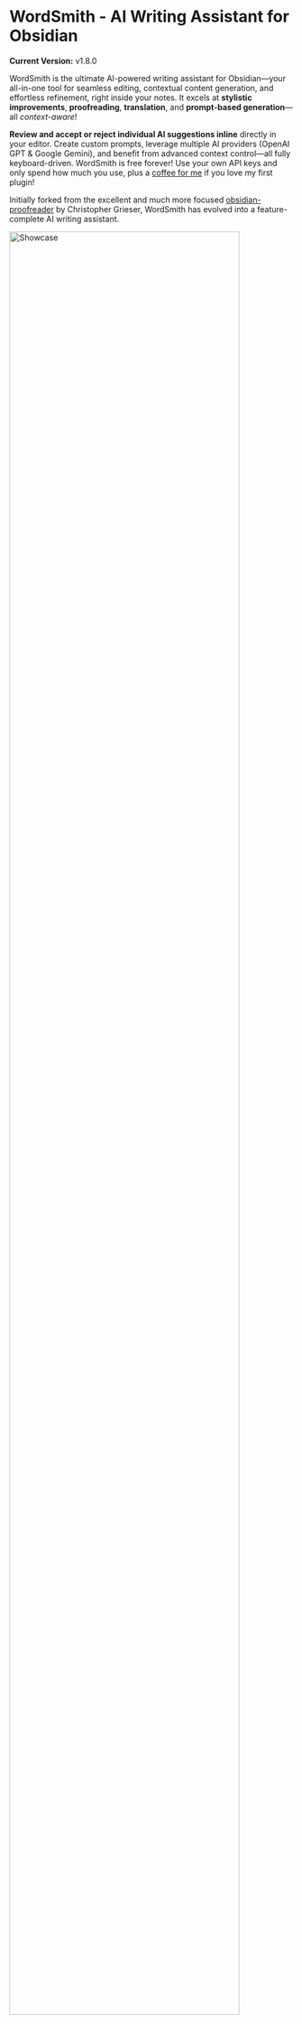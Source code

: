 # WordSmith - AI Writing Assistant for Obsidian

**Current Version:** v1.8.0

WordSmith is the ultimate AI-powered writing assistant for Obsidian—your all-in-one tool for seamless editing, contextual content generation, and effortless refinement, right inside your notes. It excels at **stylistic improvements**, **proofreading**, **translation**, and **prompt-based generation**—all *context-aware*!

**Review and accept or reject individual AI suggestions inline** directly in your editor. Create custom prompts, leverage multiple AI providers (OpenAI GPT & Google Gemini), and benefit from advanced context control—all fully keyboard-driven. WordSmith is free forever! Use your own API keys and only spend how much you use, plus a [coffee for me](https://revolut.me/alexanderglavan) if you love my first plugin!

Initially forked from the excellent and much more focused [obsidian-proofreader](https://github.com/chrisgrieser/obsidian-proofreader) by Christopher Grieser, WordSmith has evolved into a feature-complete AI writing assistant.

<img alt="Showcase" width=90% src="https://i.imgur.com/92rfV9X.png">

## Table of contents

<!-- START doctoc generated TOC please keep comment here to allow auto update -->
<!-- DON'T EDIT THIS SECTION, INSTEAD RE-RUN doctoc TO UPDATE -->

* [Release History](#release-history)
* [✨ What's New in v1.8.0 - Persistent Suggestions & Enhanced Prompts! ✨](#-whats-new-in-v180---persistent-suggestions--enhanced-prompts-)
* [✨ What's New in v1.7.0 - Enhanced Custom Context with Smart Note Linking! ✨](#-whats-new-in-v170---enhanced-custom-context-with-smart-note-linking-)
* [Minor Versions of v.1.7.x](#minor-versions-of-v17x)
* [✨ What's New in v1.6.0 – Enhanced Suggestion Navigation! ✨](#-whats-new-in-v160--enhanced-suggestion-navigation-)
* [Minor Versions of v.1.6.x](#minor-versions-of-v16x)
* [✨ What's New in v1.5.0 - Context Aware Generation at Cursor! ✨](#-whats-new-in-v150---context-aware-generation-at-cursor-)
* [Key Features of v1.5.0: Prompt Based Context Aware Generation at Cursor](#key-features-of-v150-prompt-based-context-aware-generation-at-cursor)
* [Minor Versions of v.1.5.x](#minor-versions-of-v15x)
* [✨ What's New in v1.4.0 - Precision Newline Tracking! ✨](#-whats-new-in-v140---precision-newline-tracking-)
* [Minor Versions of v.1.4.x](#minor-versions-of-v14x)
* [✨ What's New in v1.3.0 - Revamped Suggestion Display! ✨](#-whats-new-in-v130---revamped-suggestion-display-)
* [Minor Versions of v.1.3.x](#minor-versions-of-v13x)
* [✨ What's New in v1.2.1 & v1.2.2 ✨](#-whats-new-in-v121--v122-)
* [✨ What's New in v1.2.0 ✨](#-whats-new-in-v120-)
* [✨ What's New in v1.1.0 ✨](#-whats-new-in-v110-)
* [✨ What's New in v1.0.0 ✨](#-whats-new-in-v100-)
* [Features](#features)
* [How It Works: Inline Suggestions](#how-it-works-inline-suggestions)
* [AI Providers & Models](#ai-providers--models)
* [Installation & Setup](#installation--setup)
* [Plugin Installation (via Community Store)](#plugin-installation-via-community-store)
* [Manual Installation](#manual-installation)
* [API Key Setup](#api-key-setup)
* [Usage](#usage)
* [Core Commands](#core-commands)
* [Managing Suggestions](#managing-suggestions)
* [Using the AI Context Control Panel](#using-the-ai-context-control-panel)
* [Customizing Prompts](#customizing-prompts)
* [Legacy Text Trasnformer](#legacy-text-trasnformer)
* [Plugin Development](#plugin-development)
* [About the Developer](#about-the-developer)

<!-- END doctoc generated TOC please keep comment here to allow auto update -->

## Release History

### ✨ What's New in v1.8.0 - Persistent Suggestions & Enhanced Prompts! ✨

This release brings two major improvements to make your AI writing experience more seamless and powerful:

* **Persistent Suggestions Between Reloads:** Your active AI suggestions are now preserved when you reload Obsidian. Previously, if closing the application while suggestions were active, upon returning, you'd see old and new text mixed together and no way to accept/reject or undo it.
* **Expanded Default Prompts:** A fresh set of carefully crafted default prompts has been added to the collection, giving you more options for text transformation right out of the box. The existing prompts have been recrafted for a more precise output.

**Ready for Prime Time!:** With this update, I'm finally getting ready to have my very first Plugin—WordSmith—added to the official Obsidian community plugin store. 🤞🏻

### ✨ What's New in v1.7.0 - Enhanced Custom Context with Smart Note Linking! ✨

This upgrade streamlines the process of providing the AI with the precise information needed for optimal results. By integrating seamless note linking into the Custom Context feature, WordSmith now leverages your interconnected notes, making context building faster, more intuitive, and more powerful.

**Key Features of v1.7.0:**

* **Smarter Custom Context Input:** Providing custom instructions or reference material to the AI is now more powerful and intuitive.
* **Easy Note Linking with `[[`:** You can now type `[[` in the "Custom" context box of the WordSmith panel to quickly search for and link any note from your vault, seamlessly integrating with your Obsidian workflow.
* **Full Note Content Embedding:** When you link notes (e.g., `[[My Style Guide]]`) in the custom context, WordSmith will now intelligently fetch their **entire content** and include it as part of the context sent to the AI. This means you can easily reference detailed style guides, extensive notes, or specific information without manual copy-pasting!

#### Minor Versions of v.1.7.x

* **v1.7.1**—Text Transformer **Rebranded as WordSmith**. Developers, note that most code still refers to TextTransformer.

### ✨ What's New in v1.6.0 – Enhanced Suggestion Navigation! ✨

This release supercharges your suggestion review workflow, making it faster and more intuitive to manage AI-generated edits and new content.

**Key Features of v1.6.0:**

* **Suggestion Navigation Hotkeys:**
  * Effortlessly cycle through all active AI suggestions in your document using new commands:
  * **"WordSmith: Focus next suggestion"** – Move your cursor to the start of the next suggestion, making it instantly active for review.
  * **"WordSmith: Focus previous suggestion"** – Jump back to the previous suggestion with a single keystroke.
* **Improved Cursor Behavior:**
  * Whenever new suggestions are generated—whether from a text transformation or an ad-hoc prompt—the cursor is now automatically positioned at the very first suggestion, immediately highlighting it for action. This streamlines the accept/reject workflow and eliminates manual cursor adjustment.
* **Refined Keyboard-First Editing:**
  * Combined with dynamic active suggestion highlighting (from v1.5.1), these navigation enhancements make it easier than ever to see, select, and act on the exact change you want—all without leaving the keyboard.
* **Under-the-Hood Improvements:**
  * Minor performance and stability tweaks for smoother suggestion handling.
  * Removed the legacy toggles in Settings to ask the AI not to modify text in quotation marks ("") and citations (lines starting with >). They were not working at all and required a much more involved implementation. Will add the feature in a future release if people ask for it.

**Why this matters:**

WordSmith now offers one of the fastest and most ergonomic AI suggestion review experiences in Obsidian. Quickly navigate, focus, and resolve suggested changes—whether editing, rewriting, or generating new content—keeping you firmly in your creative flow.

#### Minor Versions of v.1.6.x

* **v1.6.2**—**Granular Suggestions for Multi-line Generation**: Text generated at the cursor that spans multiple lines is now intelligently split into individual suggestion segments (per line and per newline), allowing for more precise review and control.
* **v1.6.3**—**UI & Workflow Refinements**:
  * **Context Panel**: "Dynamic context lines" input now lives in the AI Context Control side panel, only showing when "Dynamic context" is on.
  * **Removed Legacy Full Document Transform**: This command was adding unnecessary complexity. You may simply Ctrl-A and Transform Selection.
* **v1.6.4**—**Minimal Context Control Side Panel**: All the explanations are now tucked away in a collapsable menu. The menu is as minimal as possible, allowing you to make it narrow and gain space. It is more aesthetically pleasing as well.

### ✨ What's New in v1.5.0 - Context Aware Generation at Cursor! ✨

This major release introduces a powerful new way to interact with AI: **Ad-hoc Contextual Generation directly at your cursor, presented as a suggestion.** Go beyond processing existing text – now you can generate new content, ideas, or continuations seamlessly within your writing flow.

#### Key Features of v1.5.0: Prompt Based Context Aware Generation at Cursor

* **New Command: "Generate text with ad-hoc prompt (as suggestion)"**
  * Trigger this editor command (via hotkey or command palette) to open the new "Context Aware Generator" modal.
  * Type your specific instruction (e.g., "brainstorm ideas for X," "write an intro paragraph about Y," "explain Z simply") into the modal.
* **Contextual Awareness for Generation:**
  * Leverages the settings in your **AI Context Control Panel** (Custom, Dynamic, or Entire Note).
  * When Dynamic or Entire Note context is active, a special marker (`<<<GENERATION_TARGET_CURSOR_POSITION>>>`) is inserted at your precise cursor location within the context sent to the AI. This tells the AI *exactly* where you intend the new text to be generated.
  * The AI uses this context and marker to produce more relevant and precisely placed generated content.
* **Seamless Suggestion Workflow:**
  * The AI-generated text is inserted directly at your cursor position as a single "added" suggestion.
  * You can then accept or reject this generated block just like any other WordSmith suggestion.
  * The cursor automatically moves to the end of the inserted text.
* **Modal Enhancements:**
  * The "Context Aware Generator" modal automatically focuses the prompt input area.
  * A notice appears if you try to submit an empty prompt.
* **Streamlined Suggestion Navigation:**
  * When using "Accept/Reject Next Suggestion," if there's only **one** suggestion in the entire document, it's now resolved immediately without requiring a second key press (the "scroll and press again" step is skipped).
  * For multiple suggestions, the two-step navigation (scroll to suggestion, then press again to act) remains, ensuring you can clearly target specific suggestions.

**Why this is a game-changer:**

This feature transforms WordSmith from primarily an editing/refinement tool into a versatile writing partner capable of both **transforming existing text and generating new content with contextual understanding, all within the familiar suggestion-based workflow.** Whether you're stuck, need a creative boost, or want to quickly draft a section, the Context Aware Generator is ready to assist.

### Minor Versions of v.1.5.x

![image](https://github.com/user-attachments/assets/0c2dd6f5-7529-4d08-8fef-5867de130d3d)
![image](https://github.com/user-attachments/assets/464f0e0c-d93c-4aa8-bafa-5ab9655358fe)

* **v1.5.1**—**Dynamic Active Suggestion Highlighting:** Implemented strong visual cues – the suggestion targeted by your cursor (when placed at its beginning) now stands out with significantly increased contrast and a glowing outline, making it unmistakably clear which suggestion you're about to accept or reject.

![image](https://github.com/user-attachments/assets/88076b79-a060-402a-a4cd-61f5ef35adcf)
![image](https://github.com/user-attachments/assets/31800da0-195d-4096-9156-7cdb33cb9213)

### ✨ What's New in v1.4.0 - Precision Newline Tracking! ✨

This update brings a crucial enhancement to how WordSmith handles changes involving **newlines**, making suggestions more accurate and intuitive, especially for structural edits and reformatting.

* **Enhanced Newline Diffing:**
  * Newlines are now consistently marked with green "↵" (added) and pink "¶" (removed).
  * **Improved Accuracy for Structural Changes:** The underlying diffing mechanism (`jsdiff`) has been switched to `diffWordsWithSpace` and combined with more granular internal processing. This significantly improves the plugin's ability to detect and represent newline additions and removals, even when they are part of larger text blocks or when AI rephrases sentences across line breaks.
  * **Clearer Visuals for Reformatting:** Whether the AI is breaking a long sentence into multiple lines, or merging multiple lines into one, these structural changes involving newlines are now clearly and correctly marked for your review.
* **More Robust Suggestion Handling:**
  * The logic for applying and resolving suggestions involving these new newline markers has been updated for consistency. Accepting an added "↵" correctly inserts a newline, and rejecting a removed "¶" correctly re-inserts the newline.
* **Under-the-Hood Tweaks:** Codebase cleaned with TypeScript typing refinements and removal of unused code.

**Why this matters:** This update solves inconsistent tracking of AI-suggested newlines additions and removals, ensuring you see and control proposed line changes for clarity, conciseness, or restructuring.

#### Minor Versions of v.1.4.x

* **v1.4.1**—**Style no longer hard coded**—you can edit the CSS now.
* **v1.4.2—Adaptive Styling for dark/light themes.**
* * **v1.4.3—Disables spellcheck red squiggle during suggestion**. Suggestion sticks the old and new word together and everything is flagged by spellcheck, so it needed to be disabled.

---

### ✨ What's New in v1.3.0 - Revamped Suggestion Display! ✨

This major update overhauls how AI suggestions are displayed and managed, moving to a more robust and visually integrated system within the Obsidian editor:

* **New Suggestion Engine:**
  * **No More Markdown Markers:** WordSmith **no longer uses** `==highlight==` for additions or `~~strikethrough~~` for removals in the actual document text.
  * **Direct CodeMirror Decorations:** Suggestions are now rendered using **inline-styled CodeMirror 6 decorations**. This means:
  * Added text is typically shown with a light green background.
  * Removed text is shown with a light pink background and a line-through effect.
  * These styles are applied *visually* without altering the underlying text with special characters, providing a cleaner experience and better theme compatibility.
* **Robust Internal Logic:**
  * The internal state management for suggestions has been rewritten using a CodeMirror `ViewPlugin` for more direct and efficient handling of decorations.
  * Improved error handling and extensive logging have been added for easier debugging and more stable performance.
* **Settings Enhancements:**
  * Settings loading is now more robust, with better migration logic for prompts and ensures default values are correctly applied.
* **Refined User Experience:**
  * Command names have been simplified (e.g., "(CM6)" suffix removed).
  * Notices and messages have been clarified.

#### Minor Versions of v.1.3.x

**v1.3.1**—**AI Model Selector in Side Pane:** Quickly switch your preferred AI model directly from the AI Context Control Panel for even faster workflow adjustments.
**v1.3.2**—Bug fixes.

### ✨ What's New in v1.2.1 & v1.2.2 ✨

These updates brought significant UI enhancements, a new dynamic translator feature, and a powerful new default prompt:

* **Revamped Settings UI:**
  * Implemented a **two-column layout** for Prompt Settings and Prompt Management for a more organized view.
  * Enhanced the overall settings UI with **collapsible sections**, improved styling, and unified API Key and Model settings for better clarity and ease of use.
  * Reordered settings sections for a more logical flow.
* **Dynamic Translator with Language Input:** The "Translate" prompt is now more dynamic, allowing users to specify the target language directly within the prompt flow, and it now includes an input field for the target language.
* **New Default Prompt - "Mind the Context!":** This prompt instructs the model to do what the context says, and revises the text strictly based on the directives provided in the context. For instance, you can add any rule on the fly in the Custom Context box.
* **Bug Fixes:** Addressed issues related to the translator input box display.

### ✨ What's New in v1.2.0 ✨

This version significantly enhanced your control over the AI's context and
streamlined prompt management:

* **Take control of your AI's context with the new Context Control Panel:**
  * **Dynamic Context:** Automatically include surrounding paragraphs for richer, more relevant AI suggestions.
  * **Entire Note Context:** Utilize the full content of your current note to inform the AI.
  * **Custom Context:** Provide your own specific text snippets through a dedicated input area for precise context.
  * *Note: Dynamic and Entire Note context options are mutually exclusive to ensure clarity.*
* **New Setting - Dynamic Context Lines:** Fine-tune the amount of surrounding text (number of paragraphs) used by the Dynamic Context feature.
* **Prompt Management Update:** Added a helpful note in the settings page explaining how to manually edit default prompts by modifying the `data.json` file (requires an Obsidian reload after changes).

### ✨ What's New in v1.1.0 ✨

Version 1.1.0 expanded your AI model horizons:

* **Google Gemini Integration:** Connect your Gemini API key to use Google's
    powerful models (including Gemini 2.5 Flash and Pro) for all text
    transformations. This offers greater flexibility in balancing cost, speed,
    and AI capabilities.
* **Seamless Model Selection:** The settings panel was updated to easily switch
    between your preferred OpenAI and Gemini models.

### ✨ What's New in v1.0.0 ✨

Version 1.0.0 marked the initial major transformation from the original
Proofreader plugin, introducing core functionalities that define WordSmith today:

* **Introducing the Prompt Palette:** Moved beyond a single proofreading
    instruction to a versatile palette. Users can select from a variety of
    predefined prompts to transform text in multiple ways (e.g., Improve,
    Shorten, Lengthen, Fix Grammar).
* **Custom Prompts Unleashed:** Empowered users to create and save their own
    unique prompts. This allows for a highly personalized AI writing assistant
    tailored to specific needs and styles.
* **Foundation for a Multi-Feature AI Assistant:** This version laid the
    groundwork for WordSmith to become a comprehensive AI writing tool,
    moving beyond basic proofreading to a wider range of text manipulations.

## Features

WordSmith empowers you to refine your text directly within Obsidian using a suite of powerful AI capabilities:

* **Versatile Text Reprocessing via Prompt Palette:** Improve clarity, shorten or lengthen text, fix grammar, simplify language, enhance readability, translate (with dynamic language input), utilize contextual instructions (such as the "Mind the Context!" prompt), and more. Select from a range of built-in prompts or your own creations through an intuitive palette.
* **Inline Suggestion Review:** AI-generated changes appear directly in your editor. Added text is highlighted (e.g., light green), and removed text is displayed with a different background and strike-through (e.g., light pink). You can accept or reject each change individually or in batches.
* **Custom Prompts:** Create and save your own prompts tailored to your specific writing needs and workflows.
  * **Flexible Prompt Management:** Easily enable or disable any default or custom prompt using toggles in the settings.
* **Advanced AI Context Control:** Precisely manage the information sent to the AI for more accurate and relevant transformations:
  * **Dynamic Context:** Automatically include surrounding text from your note. Adjust how many lines above and below the line you're currently on are included.
  * **Entire Note Context:** Use the full content of your current note.
  * **Custom Context:** Paste any specific text into the provided AI Context Control Panel.
  * **Multiple AI Provider Support:** Choose between OpenAI (GPT models) and Google (Gemini models) to best suit your needs for quality, speed, and cost.
* **Ad-hoc Contextual Generation at Cursor:** Instantly generate new text, ideas, or continuations exactly where your cursor is placed, leveraging surrounding context for highly relevant suggestions—all seamlessly inserted as reviewable inline suggestions.
* **Keyboard-First Workflow:** Designed for efficiency, with comprehensive hotkey support for all major actions.
* **Dynamic Active Suggestion Highlighting:** Suggestions targeted by your cursor (when placed at their beginning) are now visually emphasized with increased contrast and a glowing outline, making it easy to see which suggestion you are about to accept or reject.

<img alt="Showcase of model settings" width=90% src="https://i.imgur.com/DbuXLxx.png">

## How It Works: Inline Suggestions

The core strength of WordSmith lies in its intuitive inline suggestion
system:

1. **Invoke AI:** Select text (or place your cursor in a paragraph) and
    trigger a transformation command via hotkey or the command palette.
2. **Choose Your Prompt:** Select from default or your custom-created prompts
    using the Prompt Palette.
3. **See Instant Changes:** The AI processes your text, and suggestions appear
    directly in your editor – additions are typically highlighted with a light green
    background, and deletions are shown with a light pink background and
    struck through. These are visual cues powered by CodeMirror decorations and do not insert
    special characters like `==` or `~~` into your text.
4. **You're in Control:** Use dedicated commands (and hotkeys) to accept or
    reject each individual suggestion, or accept/reject all suggestions
    within the current selection/paragraph at once.

This seamless process allows for rapid iteration and refinement of your writing
without ever leaving your Obsidian workspace.

<img alt="Showcase of inline suggestions" width=90% src="https://i.imgur.com/q8vaqr8.png">

## AI Providers & Models

WordSmith supports models from both OpenAI and Google, giving you a choice
based on your preferences for performance and cost.

> [!IMPORTANT]
> This plugin requires an **OpenAI API key** and/or a **Gemini API key**. Usage
> will incur costs with the respective provider (OpenAI or Google) based on
> the amount of text processed.

**Model Options & Estimated Pricing:**

(Prices are estimates per 1 million tokens, roughly equivalent to 750,000
words. Please refer to official OpenAI and Google Gemini pricing pages for the
most up-to-date information. The plugin developer is not responsible for
discrepancies.)

* **OpenAI:** ([Track Usage](https://platform.openai.com/usage))
  * **GPT-4.1:** High intelligence, best for complex literary tasks.
        (Approx. $2 input / $8 output per 1M tokens)
  * **GPT-4.1-mini:** Good balance of intelligence and speed.
        (Approx. $0.40 input / $1.60 output per 1M tokens)
  * **GPT-4.1-nano:** Fastest, most cost-effective for basic proofreading.
        (Approx. $0.10 input / $0.40 output per 1M tokens)
* **Google Gemini:** ([Track Usage](https://makersuite.google.com/app/usage))
  * **Gemini 2.5 Pro:** High intelligence, thorough (can be slower).
        (Approx. $3.50 input / $10.50 output per 1M tokens)
  * **Gemini 2.5 Flash:** Very fast and powerful, great all-rounder.
        (Approx. $0.50 input / $1.50 output per 1M tokens)

**General Guidance:**

* **Intelligence:** Higher intelligence models are generally better for
    creative tasks, nuanced understanding, and complex instructions, but may be
    slower and more expensive.
* **Speed:** Faster models offer quicker turnaround, ideal for iterative
    editing and proofreading.

Choose the model that best fits your task and budget in the plugin settings.

<img alt="Showcase of recommended hotkeys" width=70% src="https://i.imgur.com/l5Qpw2K.png">

## Installation & Setup

### Plugin Installation (via Community Store)

Coming soon! We are working on getting WordSmith added to the official
Obsidian community plugin store.

In the meantime, please use the [Manual Installation](#manual-installation)
method below.

### Manual Installation

For users who prefer to install manually or are using a version not yet in the
community store:

1. Go to the [Releases page]
    (<https://github.com/samwega/obsidian-text-transformer/releases>) on GitHub.
2. Find the latest release and download the `main.js`, `manifest.json`, and
    `styles.css` files from the "Assets" section.
3. In your Obsidian vault, navigate to the `.obsidian/plugins/` directory.
4. Create a new folder named `text-transformer`.
5. Copy the downloaded `main.js`, `manifest.json`, and `styles.css` files into
    this new `text-transformer` folder.
6. Reload Obsidian (e.g., close and reopen the app, or use the "Reload app
    without saving" command).
7. Go to `Settings` -> `Community plugins`, find "WordSmith" in your
    list of installed plugins, and enable it.

### API Key Setup

You'll need at least one API key to use WordSmith.

To get your API key(s):

1. **OpenAI:** (Optional)
    * [Create an OpenAI account](https://auth.openai.com/create-account)
        if you don't have one.
    * Go to your [API keys page](https://platform.openai.com/api-keys).
    * Click `Create new secret key`, name it (e.g., "Obsidian WordSmith"), and copy the key.

2. **Google Gemini:** (Optional)
    * Ensure you have a Google account and visit
        [Google AI Studio](https://aistudio.google.com).
    * Navigate to the [API key page](https://aistudio.google.com/app/apikey)
        (you might need to create a project first).
    * Click `Create API key in new project` or `Create API key` in an
        existing project. Copy the key.

3. In Obsidian, go to `Settings → WordSmith` and paste your copied
    API key(s) into the respective "OpenAI API Key" and/or "Gemini API Key"
    fields.

> [!TIP]
> It's wise to monitor your API usage to avoid unexpected costs. Links to
> usage dashboards are provided in the
> [AI Providers & Models](#ai-providers--models) section.

## Usage

WordSmith is designed for a keyboard-centric workflow. Configure your
preferred hotkeys in Obsidian's settings for the commands below.

<img alt="Showcase of recommended hotkeys" width=70% src="https://i.imgur.com/MJX4Lrt.png">

### Core Commands

1. **`WordSmith: Transform selection/paragraph`**: This is your main
    command.
    * If you have text selected, it will be used for transformation.
    * If no text is selected, the current paragraph (where your cursor is)
        will be targeted.
    * Invoking this command opens the Prompt Palette, allowing you to choose
        from enabled default and custom prompts.
2. **`WordSmith: Transform full document`**: Applies the chosen prompt to the entire content of the current note.
    * *Use with caution for very long documents, as AI quality can sometimes
        degrade with extremely large inputs, and token costs will be higher.*

### Managing Suggestions

Once suggestions are inserted:

* **`WordSmith: Accept next suggestion`**: Accepts the first AI
    suggestion found after your cursor.
* **`WordSmith: Reject next suggestion`**: Rejects the first AI
    suggestion found after your cursor.
* **`WordSmith: Accept suggestions in selection/paragraph`**: Accepts
    all AI suggestions within the current text selection (or the current
    paragraph if nothing is selected).
* **`WordSmith: Reject suggestions in selection/paragraph`**: Rejects
    all AI suggestions within the current text selection (or current
    paragraph).
* **`WordSmith: Clear all active suggestions (reject all)`**: Rejects
    all active suggestions in the current document and clears their visual markings.

### Using the AI Context Control Panel

The AI Context Control Panel allows you to manage what contextual information is
sent to the AI with your text.

**How to Open the Panel:**

The AI Context Control Panel is an `ItemView` that typically opens in one of your
Obsidian sidebars. Here's how to access it:

1. **Plugin Enable State:** Make sure the WordSmith plugin is enabled in
    `Settings` -> `Community plugins`. The icon and panel will only be
    available if the plugin is active.
2. **Command Palette:** Search in the command palette (usually `Ctrl/Cmd+P`)
    for the command `"WordSmith: Open AI Context Control Panel"`.

Once the panel is open, you can drag its icon to reorder is, or
drag the panel itself to different parts of your workspace (e.e., left
sidebar, right sidebar, or even as a new tab in the main workspace).

**Panel Options:**

Once open, you can use the toggles for:

* **Dynamic Context:** Toggle on to automatically include a configurable number
    of lines (paragraphs) surrounding your selection/current paragraph as
    context for the AI. Adjust the line count in the plugin settings
    (`Settings → WordSmith → Dynamic context lines`).
* **Entire Note as Context:** Toggle on to send the entire content of the
    current note as context.
* **Custom Context:** Toggle on and paste any specific text into the provided
    text area to use as context. This overrides Dynamic and Entire Note context
    if active.

## Customizing Prompts

Tailor WordSmith to your exact needs:

* **Add Custom Prompts:** In plugin settings
    (`Settings → WordSmith → Prompt Management`), click
    "Add Custom Prompt". Give your prompt a name and provide the instructional
    text for the AI.
* **Manage Prompts:** Enable or disable any default or custom prompt using the
    toggles in the settings.
* **Edit/Delete Custom Prompts:** Use the pencil and trash icons next to your
    custom prompts.
* **Advanced - Modify Default Prompts:** If you need to alter the behavior of
    default prompts, you can find them in
    `[YourVault]/.obsidian/plugins/text-transformer/data.json`. Edit this file
    directly (be cautious!) and reload Obsidian for changes to take effect.
    It's often safer to create a new custom prompt based on a default one.

## Legacy Text Trasnformer

Prior to v1.3.0, WordSmith used `==highlighted==` additions and `~~struck-through~~` deletions, using the regex based mechanics of Proofreader.

> [!NOTE]
> If you prefer the previous suggestion system, as it allows to use `==highlight==` and `~~strikethrough~~` in other markdown based applications, the last version to use this was **v1.2.2**. You can find it on the [releases page](https://github.com/samwega/obsidian-text-transformer/releases/tag/v1.2.2).

## Plugin Development

```bash
just init   # run once after cloning

just format # run all formatters
just build  # builds the plugin
just check  # runs the pre-commit hook (without committing)
```

> [!NOTE]
> This repository uses a pre-commit hook, which prevents commits that do not
> build or do not pass the required checks.

## About the Developer

Coming soon!
